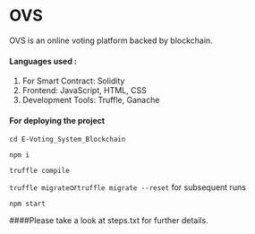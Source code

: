 

# OVS

OVS is an online voting platform backed by blockchain.


#### Languages used :
1. For Smart Contract: Solidity
2. Frontend: JavaScript, HTML, CSS
3. Development Tools: Truffle, Ganache


#### For deploying the project

`cd E-Voting_System_Blockchain`

`npm i`

`truffle compile`

`truffle migrate`or`truffle migrate --reset` for subsequent runs

`npm start`

####Please take a look at steps.txt for further details.
